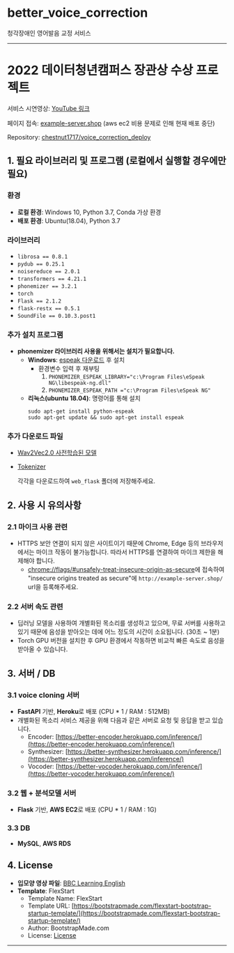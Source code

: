 # better_voice_correction
청각장애인 영어발음 교정 서비스

---

# 2022 데이터청년캠퍼스 장관상 수상 프로젝트

서비스 시연영상: [YouTube 링크](https://www.youtube.com/watch?v=t5yRbs3hdSM)

페이지 접속: [example-server.shop](http://example-server.shop/) (aws ec2 비용 문제로 인해 현재 배포 중단)

Repository: [chestnut1717/voice_correction_deploy](https://github.com/chestnut1717/voice_correction_deploy)

## 1. 필요 라이브러리 및 프로그램 (로컬에서 실행할 경우에만 필요)

### 환경
- **로컬 환경**: Windows 10, Python 3.7, Conda 가상 환경
- **배포 환경**: Ubuntu(18.04), Python 3.7

### 라이브러리
- `librosa == 0.8.1`
- `pydub == 0.25.1`
- `noisereduce == 2.0.1`
- `transformers == 4.21.1`
- `phonemizer == 3.2.1`
- `torch`
- `Flask == 2.1.2`
- `flask-restx == 0.5.1`
- `SoundFile == 0.10.3.post1`

### 추가 설치 프로그램
- **phonemizer 라이브러리 사용을 위해서는 설치가 필요합니다.**
  - **Windows**: [espeak 다운로드](http://espeak.sourceforge.net/download.html) 후 설치
    - 환경변수 입력 후 재부팅
      1. `PHONEMIZER_ESPEAK_LIBRARY="c:\Program Files\eSpeak NG\libespeak-ng.dll"`
      2. `PHONEMIZER_ESPEAK_PATH ="c:\Program Files\eSpeak NG"`
  - **리눅스(ubuntu 18.04)**: 명령어를 통해 설치
    ```
    sudo apt-get install python-espeak
    sudo apt-get update && sudo apt-get install espeak
    ```

### 추가 다운로드 파일
- [Wav2Vec2.0 사전학습된 모델](https://drive.google.com/drive/folders/1wpFX_3H1GbcvgyXMHtObtKp3U5v2nwVS?usp=sharing)
- [Tokenizer](https://drive.google.com/drive/folders/1nuXzOSj4Xxh9emfi19NxEwUwkICtVMYf?usp=sharing)
  
  각각을 다운로드하여 `web_flask` 폴더에 저장해주세요.

## 2. 사용 시 유의사항
### 2.1 마이크 사용 관련
- HTTPS 보안 연결이 되지 않은 사이트이기 때문에 Chrome, Edge 등의 브라우저에서는 마이크 작동이 불가능합니다.
  따라서 HTTPS를 연결하여 마이크 제한을 해제해야 합니다.
  - [chrome://flags/#unsafely-treat-insecure-origin-as-secure](chrome://flags/#unsafely-treat-insecure-origin-as-secure)에 접속하여 "insecure origins treated as secure"에 `http://example-server.shop/` url을 등록해주세요.

### 2.2 서버 속도 관련
- 딥러닝 모델을 사용하여 개별화된 목소리를 생성하고 있으며, 무료 서버를 사용하고 있기 때문에 음성을 받아오는 데에 어느 정도의 시간이 소요됩니다. (30초 ~ 1분)
- Torch GPU 버전을 설치한 후 GPU 환경에서 작동하면 비교적 빠른 속도로 음성을 받아올 수 있습니다.

## 3. 서버 / DB
### 3.1 voice cloning 서버
- **FastAPI** 기반, **Heroku**로 배포 (CPU * 1 / RAM : 512MB)
- 개별화된 목소리 서비스 제공을 위해 다음과 같은 서버로 요청 및 응답을 받고 있습니다.
  - Encoder: [https://better-encoder.herokuapp.com/inference/](https://better-encoder.herokuapp.com/inference/)
  - Synthesizer: [https://better-synthesizer.herokuapp.com/inference/](https://better-synthesizer.herokuapp.com/inference/)
  - Vocoder: [https://better-vocoder.herokuapp.com/inference/](https://better-vocoder.herokuapp.com/inference/)

### 3.2 웹 + 분석모델 서버
- **Flask** 기반, **AWS EC2**로 배포 (CPU * 1 / RAM : 1G)

### 3.3 DB
- **MySQL**, **AWS RDS**

## 4. License
- **입모양 영상 파일**: [BBC Learning English](https://www.bbc.co.uk/worldservice/learningenglish/grammar/pron/sounds/)
- **Template**: FlexStart
  - Template Name: FlexStart
  - Template URL: [https://bootstrapmade.com/flexstart-bootstrap-startup-template/](https://bootstrapmade.com/flexstart-bootstrap-startup-template/)
  - Author: BootstrapMade.com
  - License: [License](https://bootstrapmade.com/license/)

--- 
